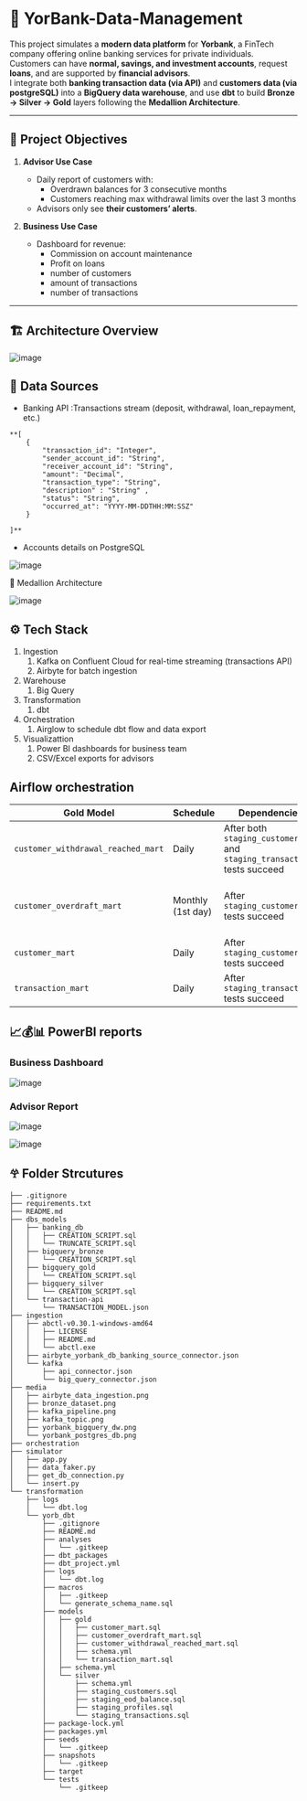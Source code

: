 # 🏦 YorBank-Data-Management

This project simulates a **modern data platform** for **Yorbank**, a FinTech company offering online banking services for private individuals.  
Customers can have **normal, savings, and investment accounts**, request **loans**, and are supported by **financial advisors**.  
I integrate both **banking transaction data (via API)** and **customers data (via postgreSQL)** into a **BigQuery data warehouse**, and use **dbt** to build **Bronze → Silver → Gold** layers following the **Medallion Architecture**.

---

## 🚀 Project Objectives

1. **Advisor Use Case**
   - Daily report of customers with:
     - Overdrawn balances for 3 consecutive months  
     - Customers reaching max withdrawal limits over the last 3 months  
   - Advisors only see **their customers’ alerts**.

2. **Business Use Case**
   - Dashboard for revenue:
     - Commission on account maintenance  
     - Profit on loans  
     - number of customers
     - amount of transactions
     - number of transactions

---

## 🏗️ Architecture Overview

![image](media/Architecture.png)

## 📂 Data Sources

- Banking API :Transactions stream (deposit, withdrawal, loan_repayment, etc.)
```
**[
    {
        "transaction_id": "Integer",
        "sender_account_id": "String",
        "receiver_account_id": "String",
        "amount": "Decimal",
        "transaction_type": "String",
        "description" : "String" ,
        "status": "String",
        "occurred_at": "YYYY-MM-DDTHH:MM:SSZ"
    }

]**
```
- Accounts details on PostgreSQL

![image](media/yorbank_postgres_db.png)

🧱 Medallion Architecture

![image](media/yorbank_bigquery_dw.png)


## ⚙️ Tech Stack
1. Ingestion
   1. Kafka on Confluent Cloud for real-time streaming (transactions API)
   2. Airbyte for batch ingestion
2. Warehouse
   1. Big Query
3. Transformation
   1. dbt
4. Orchestration
   1. Airglow to schedule dbt flow and data export
5. Visualizattion
   1. Power BI dashboards for business team
   2. CSV/Excel exports for advisors

## Airflow orchestration 

| Gold Model                         | Schedule          | Dependencies                                                            | dbt Variables                                                                                               |
| ---------------------------------- | ----------------- | ----------------------------------------------------------------------- | ----------------------------------------------------------------------------------------------------------- |
| `customer_withdrawal_reached_mart` | Daily             | After both `staging_customers` and `staging_transactions` tests succeed | `reference_date={{ ds }}`                                                                                   |
| `customer_overdraft_mart`          | Monthly (1st day) | After `staging_customers` tests succeed                                 | `overdraft_first_month`, `overdraft_second_month`, `overdraft_third_month` = last days of previous 3 months |
| `customer_mart`                    | Daily             | After `staging_customers` tests succeed                                 | `reference_date={{ ds }}`                                                                                   |
| `transaction_mart`                 | Daily             | After `staging_transactions` tests succeed                              | `reference_date={{ ds }}`                                                                                   |


## 📈💰📊 PowerBI reports

### Business Dashboard

![image](media/yorbank_dashboard.png)

### Advisor Report

![image](media/advisor_report_page_1.png)

![image](media/advisor_report_page_2.png)

## 𖣂 Folder Strcutures
```
├── .gitignore
├── requirements.txt
├── README.md
├── dbs_models
│   ├── banking_db
│   │   ├── CREATION_SCRIPT.sql
│   │   └── TRUNCATE_SCRIPT.sql
│   ├── bigquery_bronze
│   │   └── CREATION_SCRIPT.sql
│   ├── bigquery_gold
│   │   └── CREATION_SCRIPT.sql
│   ├── bigquery_silver
│   │   └── CREATION_SCRIPT.sql
│   └── transaction-api
│       └── TRANSACTION_MODEL.json
├── ingestion
│   ├── abctl-v0.30.1-windows-amd64
│   │   ├── LICENSE
│   │   ├── README.md
│   │   └── abctl.exe
│   ├── airbyte_yorbank_db_banking_source_connector.json
│   └── kafka
│       ├── api_connector.json
│       └── big_query_connector.json
├── media
│   ├── airbyte_data_ingestion.png
│   ├── bronze_dataset.png
│   ├── kafka_pipeline.png
│   ├── kafka_topic.png
│   ├── yorbank_bigquery_dw.png
│   └── yorbank_postgres_db.png
├── orchestration
├── simulator
│   ├── app.py
│   ├── data_faker.py
│   ├── get_db_connection.py
│   └── insert.py
└── transformation
    ├── logs
    │   └── dbt.log
    └── yorb_dbt
        ├── .gitignore
        ├── README.md
        ├── analyses
        │   └── .gitkeep
        ├── dbt_packages
        ├── dbt_project.yml
        ├── logs
        │   └── dbt.log
        ├── macros
        │   ├── .gitkeep
        │   └── generate_schema_name.sql
        ├── models
        │   ├── gold
        │   │   ├── customer_mart.sql
        │   │   ├── customer_overdraft_mart.sql
        │   │   ├── customer_withdrawal_reached_mart.sql
        │   │   ├── schema.yml
        │   │   └── transaction_mart.sql
        │   ├── schema.yml
        │   └── silver
        │       ├── schema.yml
        │       ├── staging_customers.sql
        │       ├── staging_eod_balance.sql
        │       ├── staging_profiles.sql
        │       └── staging_transactions.sql
        ├── package-lock.yml
        ├── packages.yml
        ├── seeds
        │   └── .gitkeep
        ├── snapshots
        │   └── .gitkeep
        ├── target
        └── tests
            └── .gitkeep
```





